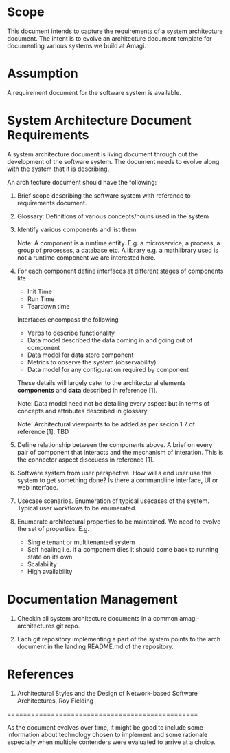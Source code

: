 
Scope
=====
This document intends to capture the requirements of a system architecture document. 
The intent is to evolve an architecture document template for documenting various systems we build at Amagi.

Assumption
==========
 A requirement document for the software system is available.

System Architecture Document Requirements
=========================================

A system architecture document is living document through out the development of the software system. 
The document needs to evolve along with the system that it is describing. 

An architecture document should have the following:

1. Brief scope describing the software system with reference to requirements
   document.

2. Glossary: Definitions of various concepts/nouns used in the system

3. Identify various components and list them

   Note: A component is a runtime entity. E.g. a microservice, a process, a
   group of processes, a database etc. A library e.g. a mathlibrary used is not
   a runtime component we are interested here.

4. For each component define interfaces at different stages of components life
   - Init Time
   - Run Time
   - Teardown time

    Interfaces encompass the following
      - Verbs to describe functionality
      - Data model described the data coming in and going out of component
      - Data model for data store component
      - Metrics to observe the system (observability)
      - Data model for any configuration required by component

   These details will largely cater to the architectural elements **components** and **data** described in reference [1].

   Note: Data model need not be detailing every aspect but in terms of concepts
   and attributes described in glossary

   Note: Architectural viewpoints to be added as per secion 1.7 of reference [1]. TBD

5. Define relationship between the components above. A brief on every pair of
   component that interacts and the mechanism of interation. This is the connector aspect disccuess in reference [1].

6. Software system from user perspective. How will a end user use this system to
   get something done? Is there a commandline interface, UI or web interface.

7. Usecase scenarios. Enumeration of typical usecases of the system. Typical user workflows to be enumerated.

8. Enumerate architectural properties to be maintained. We need to evolve the set of properties. E.g.
   - Single tenant or multitenanted system
   - Self healing  i.e. if a component dies it should come back to  running
     state on its own
   - Scalability
   - High availability


Documentation Management
========================

1. Checkin all system architecture documents in a common amagi-architectures git repo.

2. Each git repository implementing a part of the system points to the arch document in the landing README.md of the repository.


References
==========

1. Architectural Styles and the Design of Network-based Software Architectures, Roy Fielding

================================================

As the document evolves over time, it might be good to include some information
about technology chosen to implement and some rationale especially when multiple
contenders were evaluated to arrive at a choice.
